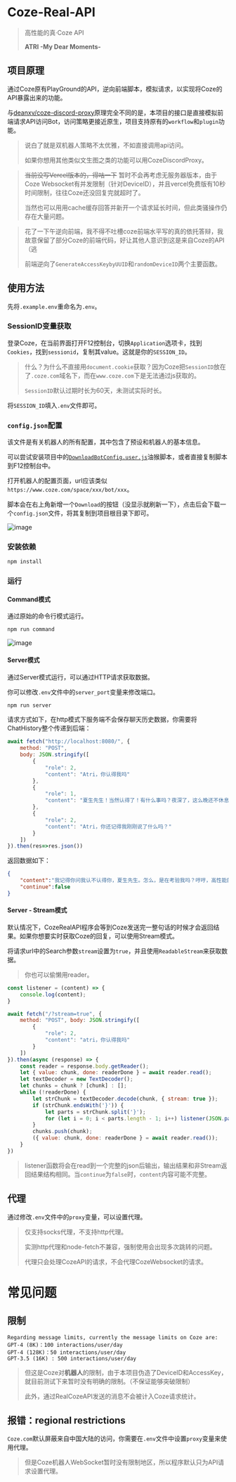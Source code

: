 # Coze-Real-API

> 高性能的真·Coze API
>
> **ATRI -My Dear Moments-**

## 项目原理

通过Coze原有PlayGround的API，逆向前端脚本，模拟请求，以实现将Coze的API暴露出来的功能。

与[deanxv/coze-discord-proxy](https://github.com/deanxv/coze-discord-proxy)原理完全不同的是，本项目的接口是直接模拟前端请求API访问Bot，访问策略更接近原生，项目支持原有的`workflow`和`plugin`功能。

> 说白了就是双机器人策略不太优雅，不如直接调用api访问。
> 
> 如果你想用其他类似文生图之类的功能可以用CozeDiscordProxy。

> ~~当前没写Vercel版本的，得咕一下~~ 暂时不会再考虑无服务器版本，由于Coze Websocket有并发限制（针对DeviceID），并且vercel免费版有10秒时间限制，往往Coze还没回复完就超时了。
>
> 当然也可以用用cache缓存回答并新开一个请求延长时间，但此类骚操作仍存在大量问题。


> 
> 花了一下午逆向前端，我不得不吐槽coze前端水平写的真的依托答辩，我故意保留了部分Coze的前端代码，好让其他人意识到这是来自Coze的API（逃
>
> 前端逆向了`GenerateAccessKeybyUUID`和`randomDeviceID`两个主要函数。

## 使用方法

先将`.example.env`重命名为`.env`。

### SessionID变量获取

登录Coze，在当前界面打开F12控制台，切换`Application`选项卡，找到`Cookies`，找到`sessionid`，复制其value。这就是你的`SESSION_ID`。

> 什么？为什么不直接用`document.cookie`获取？因为Coze把`SessionID`放在了`.coze.com`域名下，而在`www.coze.com`下是无法通过js获取的。
>
> `SessionID`默认过期时长为60天，未测试实际时长。

将`SESSION_ID`填入`.env`文件即可。

### `config.json`配置

该文件是有关机器人的所有配置，其中包含了预设和机器人的基本信息。

可以尝试安装项目中的[`DownloadBotConfig.user.js`](https://raw.githubusercontent.com/CrazyCreativeDream/Real-Coze-API/main/DownloadBotConfig.user.js)油猴脚本，或者直接复制脚本到F12控制台中。

打开机器人的配置页面，url应该类似`https://www.coze.com/space/xxx/bot/xxx`。

脚本会在右上角新增一个`Download`的按钮（没显示就刷新一下），点击后会下载一个`config.json`文件，将其复制到项目根目录下即可。

![image](https://github.com/CrazyCreativeDream/Real-Coze-API/assets/53730587/7c0a47b2-59ba-423d-95cf-b9a777f23ae5)


### 安装依赖

```bash
npm install
```


### 运行

#### Command模式

通过原始的命令行模式运行。

```bash
npm run command
```

![image](https://github.com/CrazyCreativeDream/Real-Coze-API/assets/53730587/8442f278-f8f1-4dde-8aa3-2fe6ec4ac75b)


#### Server模式

通过Server模式运行，可以通过HTTP请求获取数据。

你可以修改`.env`文件中的`server_port`变量来修改端口。

```bash
npm run server
```

请求方式如下，在http模式下服务端不会保存聊天历史数据，你需要将ChatHistory整个传递到后端：

```javascript
await fetch("http://localhost:8080/", {
    method: "POST",
    body: JSON.stringify([
        {
            "role": 2,
            "content": "Atri，你认得我吗"
        },
        {
            "role": 1,
            "content": "夏生先生！当然认得了！有什么事吗？夜深了，这么晚还不休息？"
        },
        {
            "role": 2,
            "content": "Atri，你还记得我刚刚说了什么吗？"
        }
    ])
}).then(res=>res.json())
```

返回数据如下：

```json
{
    "content":"我记得你问我认不认得你，夏生先生。怎么，是在考验我吗？哼哼，高性能的我怎么会那么容易忘事儿呢！",
    "continue":false
}
```


#### Server - Stream模式

默认情况下，CozeRealAPI程序会等到Coze发送完一整句话的时候才会返回结果。如果你想要实时获取Coze的回复，可以使用Stream模式。

将请求url中的Search参数`stream`设置为`true`，并且使用`ReadableStream`来获取数据。

> 你也可以偷懒用reader。

```javascript
const listener = (content) => {
    console.log(content);
}

await fetch("/?stream=true", {
    method: "POST", body: JSON.stringify([
        {
            "role": 2,
            "content": "atri，你认得我吗"
        }
    ])
}).then(async (response) => {
    const reader = response.body.getReader();
    let { value: chunk, done: readerDone } = await reader.read();
    let textDecoder = new TextDecoder();
    let chunks = chunk ? [chunk] : [];
    while (!readerDone) {
        let strChunk = textDecoder.decode(chunk, { stream: true });
        if (strChunk.endsWith('}')) {
            let parts = strChunk.split('}');
            for (let i = 0; i < parts.length - 1; i++) listener(JSON.parse(parts[i] + '}'));
        }
        chunks.push(chunk);
        ({ value: chunk, done: readerDone } = await reader.read());
    }
})
```

> listener函数将会在read到一个完整的json后输出，输出结果和非Stream返回结果结构相同。当`continue`为`false`时，`content`内容可能不完整。


## 代理

通过修改`.env`文件中的`proxy`变量，可以设置代理。

> 仅支持socks代理，不支持http代理。
> 
> 实测http代理和node-fetch不兼容，强制使用会出现多次跳转的问题。
> 
> 代理只会处理CozeAPI的请求，不会代理CozeWebsocket的请求。

# 常见问题

## 限制

```
Regarding message limits, currently the message limits on Coze are:
GPT-4 (8K)：100 interactions/user/day
GPT-4 (128K)：50 interactions/user/day
GPT-3.5 (16K) : 500 interactions/user/day
```

> 但这是Coze对**机器人**的限制，由于本项目伪造了DeviceID和AccessKey，就目前测试下来暂时没有明确的限制。（不保证能够突破限制）
>
> 此外，通过RealCozeAPI发送的消息不会被计入Coze请求统计。

## 报错：regional restrictions

`Coze.com`默认屏蔽来自中国大陆的访问，你需要在`.env`文件中设置`proxy`变量来使用代理。

> 但是Coze机器人WebSocket暂时没有限制地区，所以程序默认只为API请求设置代理。
